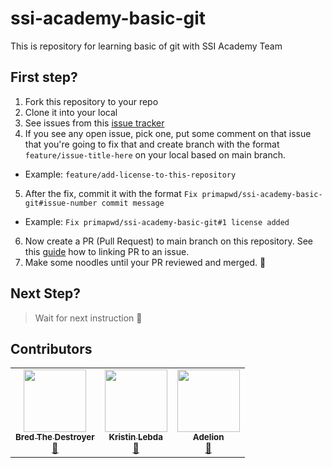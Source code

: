 # ssi-academy-basic-git
This is repository for learning basic of git with SSI Academy Team

## First step?
1. Fork this repository to your repo
2. Clone it into your local
3. See issues from this [issue tracker](https://github.com/primapwd/ssi-academy-basic-git/issues)
4. If you see any open issue, pick one, put some comment on that issue that you're going to fix that and create branch with the format `feature/issue-title-here` on your local based on main branch.
* Example: `feature/add-license-to-this-repository`
5. After the fix, commit it with the format `Fix primapwd/ssi-academy-basic-git#issue-number commit message`
* Example: `Fix primapwd/ssi-academy-basic-git#1 license added`
6. Now create a PR (Pull Request) to main branch on this repository. See this [guide](https://docs.github.com/en/issues/tracking-your-work-with-issues/linking-a-pull-request-to-an-issue) how to linking PR to an issue.
7. Make some noodles until your PR reviewed and merged. :handshake:

## Next Step?
> Wait for next instruction :metal:


## Contributors
<!-- ALL-CONTRIBUTORS-LIST:START - Do not remove or modify this section -->
<!-- prettier-ignore-start -->
<!-- markdownlint-disable -->
<table>
  <tr>
	<td align="center"><a href="https://loremfaces.com"><img src="https://faces-img.xcdn.link/image-lorem-face-964.jpg?v=3?s=100" width="100px;" alt=""/><br /><sub><b>Bred The Destroyer</b></sub></a><br /><a href="#destroying-code" title="Destroying Code">💬</a> 
	  </td>	
    <td align="center"><a href="https://loremfaces.com"><img src="https://faces-img.xcdn.link/image-lorem-face-444.jpg?v=3?s=100" width="100px;" alt=""/><br /><sub><b>Kristin Lebda</b></sub></a><br /><a href="#destroying-code" title="Destroying Code">💬</a> 
	  </td>
    <td align="center"><a href="https://loremfaces.com"><img src="https://faces-img.xcdn.link/image-lorem-face-135.jpg" width="100px;" alt=""/><br /><sub><b>Adelion</b></sub></a><br /><a href="https://www.linkedin.com/in/amiroh-adillia/" title="Destroying Code">💬</a>
	  </td>
  </tr>
</table>
<!-- markdownlint-restore -->
<!-- prettier-ignore-end -->
<!-- ALL-CONTRIBUTORS-LIST:END -->